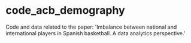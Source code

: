 # code_acb_demography
Code and data related to the paper: 
'Imbalance between national and international players in Spanish basketball. A data analytics perspective.'
